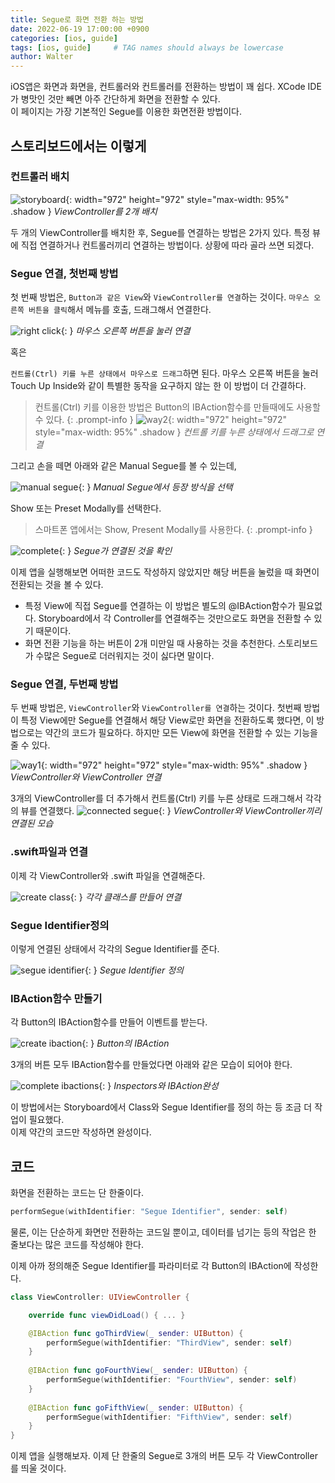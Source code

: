```yaml
---
title: Segue로 화면 전환 하는 방법
date: 2022-06-19 17:00:00 +0900
categories: [ios, guide]
tags: [ios, guide]     # TAG names should always be lowercase
author: Walter
---
```


iOS앱은 화면과 화면을, 컨트롤러와 컨트롤러를 전환하는 방법이 꽤 쉽다. XCode IDE가 병맛인 것만 빼면 아주 간단하게 화면을 전환할 수 있다.<br>
이 페이지는 가장 기본적인 Segue를 이용한 화면전환 방법이다.

## 스토리보드에서는 이렇게
### 컨트롤러 배치
![storyboard](/post_img/0619/move_with_segue.png){: width="972" height="972" style="max-width: 95%" .shadow }
_ViewController를 2개 배치_

두 개의 ViewController를 배치한 후, Segue를 연결하는 방법은 2가지 있다. 특정 뷰에 직접 연결하거나 컨트롤러끼리 연결하는 방법이다. 상황에 따라 골라 쓰면 되겠다.

### Segue 연결, 첫번째 방법
첫 번째 방법은, `Button과 같은 View`와 `ViewController를 연결`하는 것이다. `마우스 오른쪽 버튼을 클릭`해서 메뉴를 호출, 드래그해서 연결한다.

![right click](/post_img/0619/way1_right_click.png){: }
_마우스 오른쪽 버튼을 눌러 연결_

혹은 

`컨트롤(Ctrl) 키를 누른 상태에서 마우스로 드래그`하면 된다.
마우스 오른쪽 버튼을 눌러 Touch Up Inside와 같이 특별한 동작을 요구하지 않는 한 이 방법이 더 간결하다.
> 컨트롤(Ctrl) 키를 이용한 방법은 Button의 IBAction함수를 만들때에도 사용할 수 있다.
{: .prompt-info }
![way2](/post_img/0619/segue_connect_way_1.png){: width="972" height="972" style="max-width: 95%" .shadow }
_컨트롤 키를 누른 상태에서 드래그로 연결_

그리고 손을 떼면 아래와 같은 Manual Segue를 볼 수 있는데, 

![manual segue](/post_img/0619/manual_segue.png){: }
_Manual Segue에서 등장 방식을 선택_

Show 또는 Preset Modally를 선택한다.
> 스마트폰 앱에서는 Show, Present Modally를 사용한다.
{: .prompt-info }

![complete](/post_img/0619/complete.png){: }
_Segue가 연결된 것을 확인_

이제 앱을 실행해보면 어떠한 코드도 작성하지 않았지만 해당 버튼을 눌렀을 때 화면이 전환되는 것을 볼 수 있다.

- 특정 View에 직접 Segue를 연결하는 이 방법은 별도의 @IBAction함수가 필요없다. Storyboard에서 각 Controller를 연결해주는 것만으로도 화면을 전환할 수 있기 때문이다.
- 화면 전환 기능을 하는 버튼이 2개 미만일 때 사용하는 것을 추천한다. 스토리보드가 수많은 Segue로 더러워지는 것이 싫다면 말이다.

### Segue 연결, 두번째 방법
두 번째 방법은, `ViewController`와 `ViewController를 연결`하는 것이다. 첫번째 방법이 특정 View에만 Segue를 연결해서 해당 View로만 화면을 전환하도록 했다면, 이 방법으로는 약간의 코드가 필요하다. 하지만 모든 View에 화면을 전환할 수 있는 기능을 줄 수 있다.

![way1](/post_img/0619/segue_connect_way_2.png){: width="972" height="972" style="max-width: 95%" .shadow }
_ViewController와 ViewController 연결_

3개의 ViewController를 더 추가해서 컨트롤(Ctrl) 키를 누른 상태로 드래그해서 각각의 뷰를 연결했다.
![connected segue](/post_img/0619/connected_segue.png){: }
_ViewController와 ViewController끼리 연결된 모습_

### .swift파일과 연결
이제 각 ViewController와 .swift 파일을 연결해준다.

![create class](/post_img/0619/create_class.png){: }
_각각 클래스를 만들어 연결_

### Segue Identifier정의
이렇게 연결된 상태에서 각각의 Segue Identifier를 준다.

![segue identifier](/post_img/0619/segue_identifier.png){: }
_Segue Identifier 정의_

### IBAction함수 만들기
각 Button의 IBAction함수를 만들어 이벤트를 받는다.

![create ibaction](/post_img/0619/create_ibaction.png){: }
_Button의 IBAction_

3개의 버튼 모두 IBAction함수를 만들었다면 아래와 같은 모습이 되어야 한다.

![complete ibactions](/post_img/0619/complete_ibactions.png){: }
_Inspectors와 IBAction완성_

이 방법에서는 Storyboard에서 Class와 Segue Identifier를 정의 하는 등 조금 더 작업이 필요했다.<br>
이제 약간의 코드만 작성하면 완성이다.

## 코드
화면을 전환하는 코드는 단 한줄이다.
```swift
performSegue(withIdentifier: "Segue Identifier", sender: self)
```

물론, 이는 단순하게 화면만 전환하는 코드일 뿐이고, 데이터를 넘기는 등의 작업은 한 줄보다는 많은 코드를 작성해야 한다.

이제 아까 정의해준 Segue Identifier를 파라미터로 각 Button의 IBAction에 작성한다.

```swift
class ViewController: UIViewController {

    override func viewDidLoad() { ... }

    @IBAction func goThirdView(_ sender: UIButton) {
        performSegue(withIdentifier: "ThirdView", sender: self)
    }
    
    @IBAction func goFourthView(_ sender: UIButton) {
        performSegue(withIdentifier: "FourthView", sender: self)
    }
    
    @IBAction func goFifthView(_ sender: UIButton) {
        performSegue(withIdentifier: "FifthView", sender: self)
    }   
}
```

이제 앱을 실행해보자. 이제 단 한줄의 Segue로 3개의 버튼 모두 각 ViewController를 띄울 것이다.